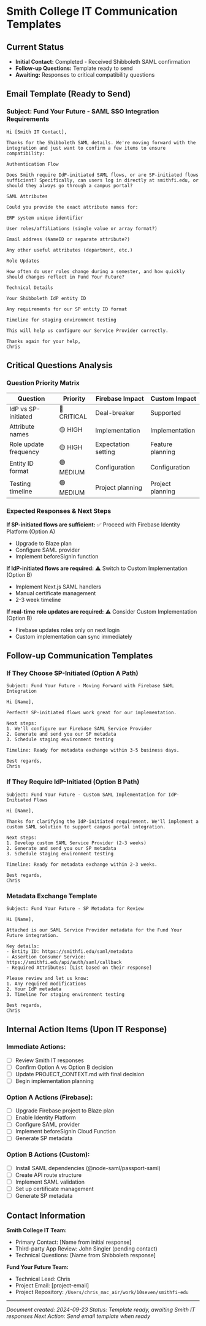 # Smith College IT Communication Templates

## Current Status
- **Initial Contact:** Completed - Received Shibboleth SAML confirmation
- **Follow-up Questions:** Template ready to send
- **Awaiting:** Responses to critical compatibility questions

## Email Template (Ready to Send)

### Subject: Fund Your Future - SAML SSO Integration Requirements

```
Hi [Smith IT Contact],

Thanks for the Shibboleth SAML details. We're moving forward with the integration and just want to confirm a few items to ensure compatibility:

Authentication Flow

Does Smith require IdP-initiated SAML flows, or are SP-initiated flows sufficient? Specifically, can users log in directly at smithfi.edu, or should they always go through a campus portal?

SAML Attributes

Could you provide the exact attribute names for:

ERP system unique identifier

User roles/affiliations (single value or array format?)

Email address (NameID or separate attribute?)

Any other useful attributes (department, etc.)

Role Updates

How often do user roles change during a semester, and how quickly should changes reflect in Fund Your Future?

Technical Details

Your Shibboleth IdP entity ID

Any requirements for our SP entity ID format

Timeline for staging environment testing

This will help us configure our Service Provider correctly.

Thanks again for your help,
Chris
```

## Critical Questions Analysis

### Question Priority Matrix

| Question | Priority | Firebase Impact | Custom Impact |
|----------|----------|-----------------|---------------|
| IdP vs SP-initiated | 🔴 CRITICAL | Deal-breaker | Supported |
| Attribute names | 🟡 HIGH | Implementation | Implementation |
| Role update frequency | 🟡 HIGH | Expectation setting | Feature planning |
| Entity ID format | 🟢 MEDIUM | Configuration | Configuration |
| Testing timeline | 🟢 MEDIUM | Project planning | Project planning |

### Expected Responses & Next Steps

**If SP-initiated flows are sufficient:**
✅ Proceed with Firebase Identity Platform (Option A)
- Upgrade to Blaze plan
- Configure SAML provider
- Implement beforeSignIn function

**If IdP-initiated flows are required:**
⚠️ Switch to Custom Implementation (Option B)
- Implement Next.js SAML handlers
- Manual certificate management
- 2-3 week timeline

**If real-time role updates are required:**
⚠️ Consider Custom Implementation (Option B)
- Firebase updates roles only on next login
- Custom implementation can sync immediately

## Follow-up Communication Templates

### If They Choose SP-Initiated (Option A Path)

```
Subject: Fund Your Future - Moving Forward with Firebase SAML Integration

Hi [Name],

Perfect! SP-initiated flows work great for our implementation.

Next steps:
1. We'll configure our Firebase SAML Service Provider
2. Generate and send you our SP metadata
3. Schedule staging environment testing

Timeline: Ready for metadata exchange within 3-5 business days.

Best regards,
Chris
```

### If They Require IdP-Initiated (Option B Path)

```
Subject: Fund Your Future - Custom SAML Implementation for IdP-Initiated Flows

Hi [Name],

Thanks for clarifying the IdP-initiated requirement. We'll implement a custom SAML solution to support campus portal integration.

Next steps:
1. Develop custom SAML Service Provider (2-3 weeks)
2. Generate and send you our SP metadata
3. Schedule staging environment testing

Timeline: Ready for metadata exchange within 2-3 weeks.

Best regards,
Chris
```

### Metadata Exchange Template

```
Subject: Fund Your Future - SP Metadata for Review

Hi [Name],

Attached is our SAML Service Provider metadata for the Fund Your Future integration.

Key details:
- Entity ID: https://smithfi.edu/saml/metadata
- Assertion Consumer Service: https://smithfi.edu/api/auth/saml/callback
- Required Attributes: [List based on their response]

Please review and let us know:
1. Any required modifications
2. Your IdP metadata
3. Timeline for staging environment testing

Best regards,
Chris
```

## Internal Action Items (Upon IT Response)

### Immediate Actions:
- [ ] Review Smith IT responses
- [ ] Confirm Option A vs Option B decision
- [ ] Update PROJECT_CONTEXT.md with final decision
- [ ] Begin implementation planning

### Option A Actions (Firebase):
- [ ] Upgrade Firebase project to Blaze plan
- [ ] Enable Identity Platform
- [ ] Configure SAML provider
- [ ] Implement beforeSignIn Cloud Function
- [ ] Generate SP metadata

### Option B Actions (Custom):
- [ ] Install SAML dependencies (@node-saml/passport-saml)
- [ ] Create API route structure
- [ ] Implement SAML validation
- [ ] Set up certificate management
- [ ] Generate SP metadata

## Contact Information

**Smith College IT Team:**
- Primary Contact: [Name from initial response]
- Third-party App Review: John Singler (pending contact)
- Technical Questions: [Name from Shibboleth response]

**Fund Your Future Team:**
- Technical Lead: Chris
- Project Email: [project-email]
- Project Repository: `/Users/chris_mac_air/work/10seven/smithfi-edu`

---

*Document created: 2024-09-23*
*Status: Template ready, awaiting Smith IT responses*
*Next Action: Send email template when ready*